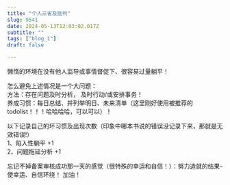```yaml
--- 
title: "个人三省及批判" 
slug: 9541
date: 2024-05-13T12:03:02.017Z 
subtitle: "" 
tags: ["blog_1"] 
draft: false

--- 
```

懒惰的环境在没有他人监导或事情督促下、很容易过量躺平！  

怎么避免上述情况是一个大问题：  
    方法：存在问题及时分析，   及时行动/或安排事务！        
    养成习惯：每日总结、并列举明日、未来清单（这里刚好使用被推荐的todolist！！！哈哈哈哈，可以可以）！  

以下记录自己的坏习惯及出现次数（印象中哪本书说的错误没记录下来，那就是无效错误!）  
1、陷入性躺平    +1  
2、问题拖延分析    +1  

忘记不掉备案审核成功那一天的感觉（很特殊的幸运和自信！）：努力造就的结果-使幸运、自信环绕！   加油！  

